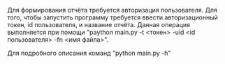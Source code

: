  Для формирования отчёта требуется авторизация пользователя. Для того, чтобы запустить программу 
требуется ввести авторизационный токен, id пользователя, и название отчёта. Данная операция
выполняется при помощи "paython main.py -t <токен> -uid <id пользователя> -fn <имя файла>".

 Для подробного описания команд "python main.py -h"


